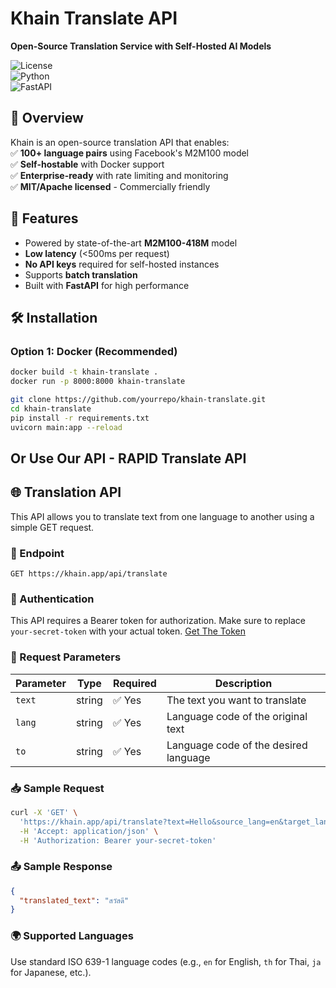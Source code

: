 # Khain Translate API  
**Open-Source Translation Service with Self-Hosted AI Models**  

![License](https://img.shields.io/badge/License-Apache_2.0-blue.svg)  
![Python](https://img.shields.io/badge/Python-3.8%2B-blue)  
![FastAPI](https://img.shields.io/badge/Framework-FastAPI-green)  

## 📌 Overview  
Khain is an open-source translation API that enables:  
✅ **100+ language pairs** using Facebook's M2M100 model  
✅ **Self-hostable** with Docker support  
✅ **Enterprise-ready** with rate limiting and monitoring  
✅ **MIT/Apache licensed** - Commercially friendly  

## 🚀 Features  
- Powered by state-of-the-art **M2M100-418M** model  
- **Low latency** (<500ms per request)  
- **No API keys** required for self-hosted instances  
- Supports **batch translation**  
- Built with **FastAPI** for high performance  

## 🛠️ Installation  

### Option 1: Docker (Recommended)  
```bash 
docker build -t khain-translate .  
docker run -p 8000:8000 khain-translate

git clone https://github.com/yourrepo/khain-translate.git
cd khain-translate
pip install -r requirements.txt
uvicorn main:app --reload
```

## Or Use Our API - RAPID Translate API
## 🌐 Translation API

This API allows you to translate text from one language to another using a simple GET request.

### 🔗 Endpoint

```
GET https://khain.app/api/translate
```

### 🔐 Authentication

This API requires a Bearer token for authorization. Make sure to replace `your-secret-token` with your actual token.
[Get The Token](https://khain.app/account#access-token)

### 🧾 Request Parameters

| Parameter     | Type   | Required | Description                           |
|---------------|--------|----------|---------------------------------------|
| `text`        | string | ✅ Yes   | The text you want to translate        |
| `lang`        | string | ✅ Yes   | Language code of the original text    |
| `to`          | string | ✅ Yes   | Language code of the desired language |

### 📥 Sample Request

```bash
curl -X 'GET' \
  'https://khain.app/api/translate?text=Hello&source_lang=en&target_lang=th' \
  -H 'Accept: application/json' \
  -H 'Authorization: Bearer your-secret-token'
```

### 📤 Sample Response

```json
{
  "translated_text": "สวัสดี"
}
```

### 🌍 Supported Languages

Use standard ISO 639-1 language codes (e.g., `en` for English, `th` for Thai, `ja` for Japanese, etc.).

